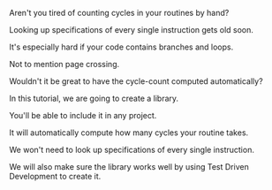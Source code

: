 Aren't you tired of counting cycles in your routines by hand?

Looking up specifications of every single instruction gets old soon.

It's especially hard if your code contains branches and loops.

Not to mention page crossing. 

Wouldn't it be great to have the cycle-count computed automatically?

In this tutorial, we are going to create a library.

You'll be able to include it in any project.

It will automatically compute how many cycles your routine takes.

We won't need to look up specifications of every single instruction.

We will also make sure the library works well by using Test Driven Development to create it.
